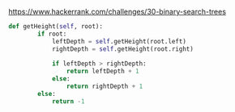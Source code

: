 https://www.hackerrank.com/challenges/30-binary-search-trees

```python
def getHeight(self, root):
        if root:
            leftDepth = self.getHeight(root.left)
            rightDepth = self.getHeight(root.right)
            
            if leftDepth > rightDepth:
                return leftDepth + 1
            else: 
                return rightDepth + 1
        else:
            return -1
```
